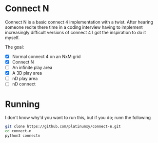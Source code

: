 # Connect N

Connect N is a basic connect 4 implementation with a twist.
After hearing someone recite there time in a coding interview having to implement increasingly difficult versions of connect 4 I got the inspiration to do it myself.

The goal:
- [x] Normal connect 4 on an NxM grid
- [x] Connect N
- [ ] An infinite play area
- [x] A 3D play area
- [ ] nD play area
- [ ] nD connect

# Running
I don't know why'd you want to run this, but if you do; runn the following

```bash
git clone https://github.com/platinumxy/connect-n.git
cd connect-n
python3 connectn
```

